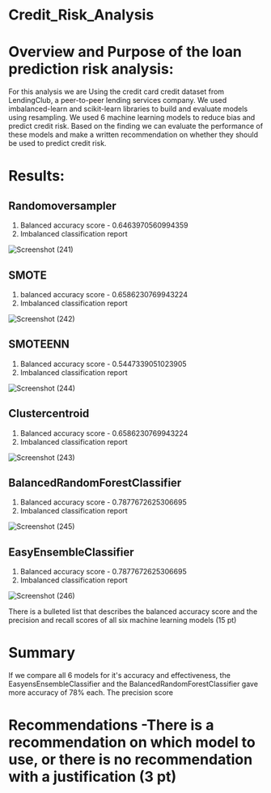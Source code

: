 # Credit_Risk_Analysis

# Overview and Purpose of the loan prediction risk analysis:
For this analysis we are Using the credit card credit dataset from LendingClub, a peer-to-peer lending services company. We used imbalanced-learn and scikit-learn libraries to build and evaluate models using resampling. We used 6 machine learning models to reduce bias and predict credit risk. Based on the finding we can evaluate the performance of these models and make a written recommendation on whether they should be used to predict credit risk.

# Results:

## Randomoversampler

1. Balanced accuracy score - 0.6463970560994359
2. Imbalanced classification report

![Screenshot (241)](https://user-images.githubusercontent.com/112904905/216099051-2919fe29-32f4-46db-9f7a-abe0ae4ce6b4.png)

## SMOTE

1. balanced accuracy score - 0.6586230769943224
2. Imbalanced classification report

![Screenshot (242)](https://user-images.githubusercontent.com/112904905/216104752-f6a15db3-77ff-4a46-84f2-3e7dc2705e70.png)

## SMOTEENN

1. Balanced accuracy score - 0.5447339051023905
2. Imbalanced classification report

![Screenshot (244)](https://user-images.githubusercontent.com/112904905/216105928-6e42f87e-b35c-4642-a43a-7dc150388779.png)

## Clustercentroid

1. Balanced accuracy score - 0.6586230769943224
2. Imbalanced classification report

![Screenshot (243)](https://user-images.githubusercontent.com/112904905/216105400-992a132a-5c25-4dcb-9bea-d45c3b802991.png)

## BalancedRandomForestClassifier 

1. Balanced accuracy score - 0.7877672625306695
2. Imbalanced classification report


![Screenshot (245)](https://user-images.githubusercontent.com/112904905/216106561-05594553-8041-46dd-be7f-4009fc6baa12.png)


## EasyEnsembleClassifier

1. Balanced accuracy score - 0.7877672625306695
2. Imbalanced classification report

![Screenshot (246)](https://user-images.githubusercontent.com/112904905/216106991-776a594b-ec8f-4952-b175-c6a2527b6b26.png)


There is a bulleted list that describes the balanced accuracy score and the precision and recall scores of all six machine learning models (15 pt)

# Summary

If we compare all 6 models for it's accuracy and effectiveness, the EasyensEnsembleClassifier and the BalancedRandomForestClassifier gave more accuracy of 78% each.
The precision score 

# Recommendations -There is a recommendation on which model to use, or there is no recommendation with a justification (3 pt)
